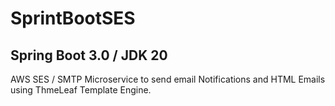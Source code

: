 # SprintBootSES

## Spring Boot 3.0 / JDK 20

AWS SES / SMTP Microservice to send email Notifications and
HTML Emails using ThmeLeaf Template Engine.



